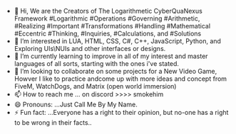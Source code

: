 - 👋 Hi, We are the Creators of The Logarithmetic CyberQuaNexus Framework
 #Logarithmic
 #Operations
 #Governing
 #Arithmetic,
 #Realizing
 #Important
 #Transformations 
 #Handling
 #Mathematical
 #Eccentric
 #Thinking,
 #Inquiries,
 #Calculations, and
 #Solutions
- 👀 I’m interested in LUA, HTML, CSS, C#, C++, JavaScript, Python, and Exploring UIs\NUIs and other interfaces or designs.
- 🌱 I’m currently learning to improve in all of my interest and master languages of all sorts, starting with the ones i've stated.
- 💞️ I’m looking to collaborate on some projects for a New Video Game, Howver I like to practice andcome up with more ideas and concept from FiveM, WatchDogs, and Matrix (open world immersion)
- 📫 How to reach me ... on discord >>>> smokehim
- 😄 Pronouns: ...Just Call Me By My Name.
- ⚡ Fun fact: ...Everyone has a right to their opinion, but no-one has a right to be wrong in their facts..
<!---

--->
